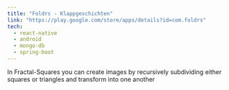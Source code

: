 ```yaml
---
title: "Foldrs - Klappgeschichten"
link: "https://play.google.com/store/apps/details?id=com.foldrs"
tech: 
  - react-native 
  - android 
  - mongo-db 
  - spring-boot
---
```


In Fractal-Squares you can create images by recursively subdividing either squares or triangles and transform into one another